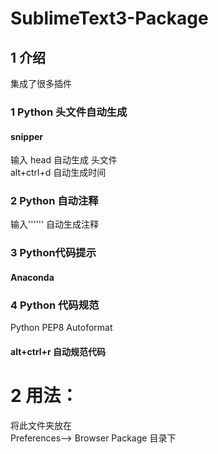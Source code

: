 # SublimeText3-Package

## 1 介绍
集成了很多插件

### 1 Python 头文件自动生成    
#### snipper 
输入 head  自动生成 头文件      
alt+ctrl+d 自动生成时间     

### 2 Python 自动注释     
输入'''''' 自动生成注释    

### 3 Python代码提示
#### Anaconda    

### 4 Python 代码规范    
Python PEP8 Autoformat    
#### alt+ctrl+r 自动规范代码    

# 2 用法：
将此文件夹放在     
Preferences--> Browser Package 目录下